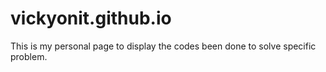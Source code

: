 vickyonit.github.io
===================
This is my personal page to display the codes been done to solve specific problem.
